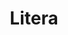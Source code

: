 ---
facebook: https://facebook.com/LiteraMicrosystems
instagram: https://instagram.com/literaglobal
linkedin: https://linkedin.com/company/literamicrosystems
logohandle: litera
sort: litera
title: Litera
twitter: https://x.com/LiteraMicro
website: https://www.litera.com/
youtube: https://youtube.com/channel/UCBAlTqIsmUTGPD2CnPPc00w
---